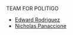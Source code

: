 TEAM FOR POLITIGO

* [Edward Rodriguez](https://github.com/er02869)
* [Nicholas Panaccione](https://github.com/nickpanaccione)

